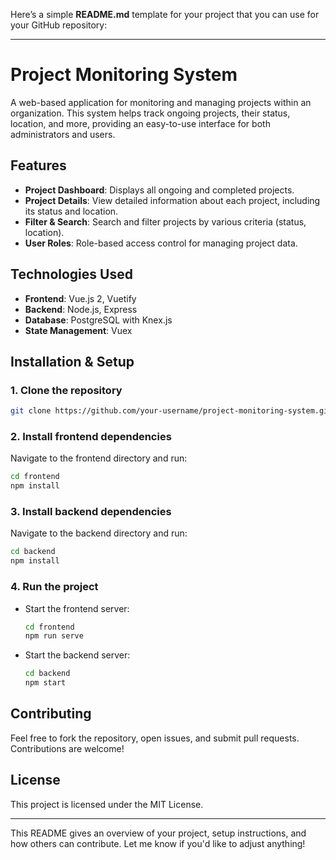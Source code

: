 Here’s a simple **README.md** template for your project that you can use for your GitHub repository:

---

# Project Monitoring System

A web-based application for monitoring and managing projects within an organization. This system helps track ongoing projects, their status, location, and more, providing an easy-to-use interface for both administrators and users.

## Features
- **Project Dashboard**: Displays all ongoing and completed projects.
- **Project Details**: View detailed information about each project, including its status and location.
- **Filter & Search**: Search and filter projects by various criteria (status, location).
- **User Roles**: Role-based access control for managing project data.

## Technologies Used
- **Frontend**: Vue.js 2, Vuetify
- **Backend**: Node.js, Express
- **Database**: PostgreSQL with Knex.js
- **State Management**: Vuex

## Installation & Setup

### 1. Clone the repository
```bash
git clone https://github.com/your-username/project-monitoring-system.git
```

### 2. Install frontend dependencies
Navigate to the frontend directory and run:
```bash
cd frontend
npm install
```

### 3. Install backend dependencies
Navigate to the backend directory and run:
```bash
cd backend
npm install
```

### 4. Run the project
- Start the frontend server:
  ```bash
  cd frontend
  npm run serve
  ```

- Start the backend server:
  ```bash
  cd backend
  npm start
  ```

## Contributing
Feel free to fork the repository, open issues, and submit pull requests. Contributions are welcome!

## License
This project is licensed under the MIT License.

---

This README gives an overview of your project, setup instructions, and how others can contribute. Let me know if you'd like to adjust anything!
